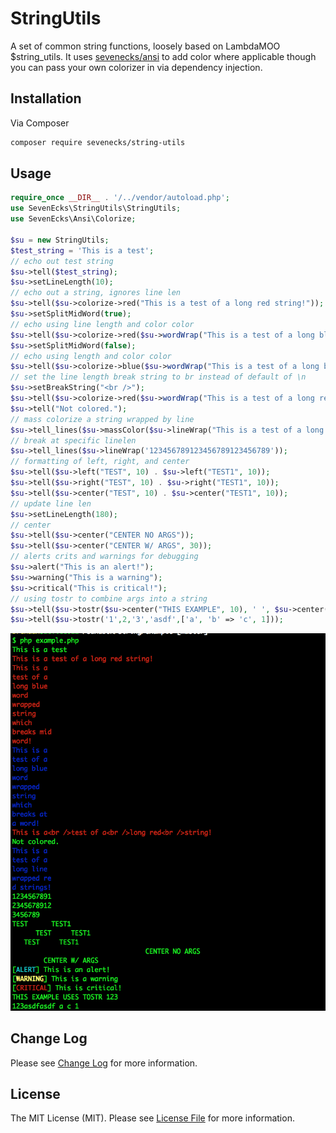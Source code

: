 # StringUtils

A set of common string functions, loosely based on LambdaMOO $string_utils. It uses [sevenecks/ansi](https://github.com/SevenEcks/ansi) to add color where applicable though you can pass your own colorizer in via dependency injection.

## Installation

Via Composer

```bash
composer require sevenecks/string-utils
```

## Usage

```php
require_once __DIR__ . '/../vendor/autoload.php';
use SevenEcks\StringUtils\StringUtils;
use SevenEcks\Ansi\Colorize;

$su = new StringUtils;
$test_string = 'This is a test';
// echo out test string
$su->tell($test_string);
$su->setLineLength(10);
// echo out a string, ignores line len
$su->tell($su->colorize->red("This is a test of a long red string!"));
$su->setSplitMidWord(true);
// echo using line length and color color
$su->tell($su->colorize->red($su->wordWrap("This is a test of a long blue word wrapped string which breaks mid word!")));
$su->setSplitMidWord(false);
// echo using length and color color
$su->tell($su->colorize->blue($su->wordWrap("This is a test of a long blue word wrapped string which breaks at a word!")));
// set the line length break string to br instead of default of \n
$su->setBreakString("<br />");
$su->tell($su->colorize->red($su->wordWrap("This is a test of a long red string!")));
$su->tell("Not colored.");
// mass colorize a string wrapped by line
$su->tell_lines($su->massColor($su->lineWrap("This is a test of a long line wrapped red strings!"), 'blue'));
// break at specific linelen
$su->tell_lines($su->lineWrap('123456789123456789123456789'));
// formatting of left, right, and center
$su->tell($su->left("TEST", 10) . $su->left("TEST1", 10));
$su->tell($su->right("TEST", 10) . $su->right("TEST1", 10));
$su->tell($su->center("TEST", 10) . $su->center("TEST1", 10));
// update line len
$su->setLineLength(180);
// center
$su->tell($su->center("CENTER NO ARGS"));
$su->tell($su->center("CENTER W/ ARGS", 30));
// alerts crits and warnings for debugging
$su->alert("This is an alert!");
$su->warning("This is a warning");
$su->critical("This is critical!");
// using tostr to combine args into a string
$su->tell($su->tostr($su->center("THIS EXAMPLE", 10), ' ', $su->center("USES TOSTR", 10), ' ', 1,2,3));
$su->tell($su->tostr('1',2,'3','asdf',['a', 'b' => 'c', 1]));
```
![Example Output](https://github.com/SevenEcks/string-utils/blob/master/images/example.png "Example Output")

## Change Log
Please see [Change Log](CHANGELOG.md) for more information.

## License

The MIT License (MIT). Please see [License File](LICENSE.md) for more information.
